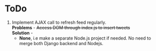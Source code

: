 ToDo
====

1. Implement AJAX call to refresh feed regularly.  
   **Problems** - 
     ~~Access DOM through index.js to insert tweets~~  
   **Solution** - 
     * **None**, i.e make a separate Node.js project if needed. No need to merge both Django backend and Nodejs.
